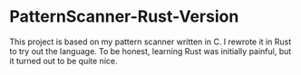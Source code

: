 # PatternScanner-Rust-Version
This project is based on my pattern scanner written in C. I rewrote it in Rust to try out the language. To be honest, learning Rust was initially painful, but it turned out to be quite nice.
